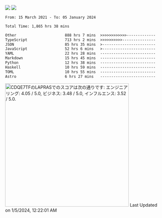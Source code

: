 <div>
  <img src="https://github-readme-stats.vercel.app/api?username=naporin0624&count_private=true&show_icons=true" />
  <img src="https://github-readme-stats.vercel.app/api/top-langs/?username=naporin0624&layout=compact&hide=css" />
  <!--START_SECTION:waka-->

```txt
From: 15 March 2021 - To: 05 January 2024

Total Time: 1,865 hrs 38 mins

Other                      888 hrs 7 mins  >>>>>>>>>>>>-------------   47.60 %
TypeScript                 713 hrs 2 mins  >>>>>>>>>>---------------   38.22 %
JSON                       85 hrs 35 mins  >------------------------   04.59 %
JavaScript                 52 hrs 6 mins   >------------------------   02.79 %
YAML                       22 hrs 28 mins  -------------------------   01.20 %
Markdown                   15 hrs 45 mins  -------------------------   00.84 %
Python                     12 hrs 38 mins  -------------------------   00.68 %
Haskell                    10 hrs 59 mins  -------------------------   00.59 %
TOML                       10 hrs 55 mins  -------------------------   00.59 %
Astro                      6 hrs 27 mins   -------------------------   00.35 %
```

<!--END_SECTION:waka-->
  
  <!--START_SECTION:lapras-card-->
<p ><a href="https://lapras.com/public/CDQE7TF" target="_blank" rel="noopener noreferrer"><img alt="CDQE7TFのLAPRASでのスコアは次の通りです: エンジニアリング: 4.05 / 5.0, ビジネス: 3.48 / 5.0, インフルエンス: 3.52 / 5.0." src="https://lapras-card-generator.vercel.app/api/svg?e=4.05&b=3.48&i=3.52&b1=%23232323&b2=%236d6d6d&i1=%23212121&i2=%23818181&l=ja" width="400" ></a>  
Last Updated on 1/5/2024, 12:22:01 AM</p>
<!--END_SECTION:lapras-card-->
</div>
